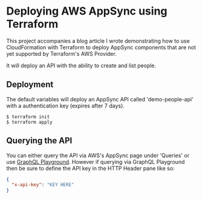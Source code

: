 # Deploying AWS AppSync using Terraform

This project accompanies a blog article I wrote demonstrating how to use CloudFormation with Terraform to deploy AppSync
components that are not yet supported by Terraform's AWS Provider. 

It will deploy an API with the ability to create and list people.

## Deployment

The default variables will deploy an AppSync API called 'demo-people-api' with a authentication key (expires after 7 days).

```
$ terraform init
$ terraform apply
```

## Querying the API

You can either query the API via AWS's AppSync page under 'Queries' or use
[GraphQL Playground](https://github.com/prisma/graphql-playground). However if querying via GraphQL Playground then be
sure to define the API key in the HTTP Header pane like so:


```json
{
  "x-api-key": "KEY HERE"
}
```
